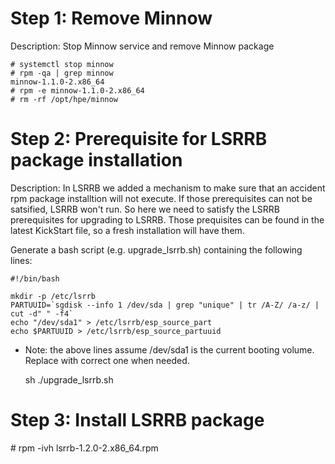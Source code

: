 # Step 1: Remove Minnow
Description: Stop Minnow service and remove Minnow package

    # systemctl stop minnow
    # rpm -qa | grep minnow
    minnow-1.1.0-2.x86_64
    # rpm -e minnow-1.1.0-2.x86_64
    # rm -rf /opt/hpe/minnow

# Step 2: Prerequisite for LSRRB package installation
Description: In LSRRB we added a mechanism to make sure that an accident rpm package installtion will not execute. If those prerequisites can not be satsified, LSRRB won't run. So here we need to satisfy the LSRRB prerequisites for upgrading to LSRRB. Those prequisites can be found in the latest KickStart file, so a fresh installation will have them.

Generate a bash script (e.g. upgrade_lsrrb.sh) containing the following lines:

    #!/bin/bash
    
    mkdir -p /etc/lsrrb
    PARTUUID=`sgdisk --info 1 /dev/sda | grep "unique" | tr /A-Z/ /a-z/ | cut -d" " -f4`
    echo "/dev/sda1" > /etc/lsrrb/esp_source_part
    echo $PARTUUID > /etc/lsrrb/esp_source_partuuid

* Note: the above lines assume /dev/sda1 is the current booting volume. Replace with correct one when needed.

    sh ./upgrade_lsrrb.sh

# Step 3: Install LSRRB package

  \# rpm -ivh lsrrb-1.2.0-2.x86_64.rpm
